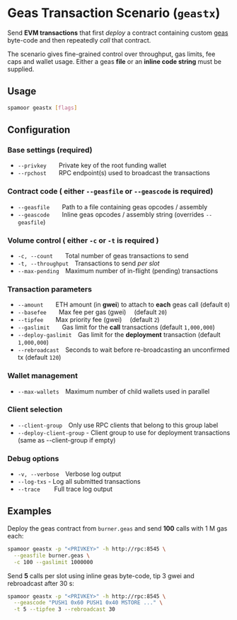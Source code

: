 # Geas Transaction Scenario (`geastx`)

Send **EVM transactions** that first _deploy_ a contract containing custom [geas](https://github.com/fjl/geas) byte-code and then repeatedly _call_ that contract.

The scenario gives fine-grained control over throughput, gas limits, fee caps and wallet usage. Either a geas **file** or an **inline code string** must be supplied.

## Usage

```bash
spamoor geastx [flags]
```

## Configuration

### Base settings (required)
- `--privkey`  Private key of the root funding wallet
- `--rpchost`  RPC endpoint(s) used to broadcast the transactions

### Contract code ( **either** `--geasfile` **or** `--geascode` is required)
- `--geasfile`  Path to a file containing geas opcodes / assembly
- `--geascode`  Inline geas opcodes / assembly string (overrides `--geasfile`)


### Volume control ( **either** `-c` **or** `-t` is required )
- `-c, --count`  Total number of geas transactions to send
- `-t, --throughput` Transactions to send _per slot_
- `--max-pending` Maximum number of in-flight (pending) transactions

### Transaction parameters
- `--amount`  ETH amount (in **gwei**) to attach to **each** geas call (default `0`)
- `--basefee`  Max fee per gas (gwei)   (default `20`)
- `--tipfee`  Max priority fee (gwei)  (default `2`)
- `--gaslimit`  Gas limit for the **call** transactions (default `1,000,000`)
- `--deploy-gaslimit` Gas limit for the **deployment** transaction (default `1,000,000`)
- `--rebroadcast` Seconds to wait before re-broadcasting an unconfirmed tx (default `120`)

### Wallet management
- `--max-wallets` Maximum number of child wallets used in parallel

### Client selection
- `--client-group` Only use RPC clients that belong to this group label
- `--deploy-client-group` - Client group to use for deployment transactions (same as --client-group if empty)

### Debug options
- `-v, --verbose` Verbose log output
- `--log-txs` - Log all submitted transactions
- `--trace`     Full trace log output

## Examples

Deploy the geas contract from `burner.geas` and send **100** calls with 1 M gas each:

```bash
spamoor geastx -p "<PRIVKEY>" -h http://rpc:8545 \
  --geasfile burner.geas \
  -c 100 --gaslimit 1000000
```

Send **5** calls per slot using inline geas byte-code, tip 3 gwei and rebroadcast after 30 s:

```bash
spamoor geastx -p "<PRIVKEY>" -h http://rpc:8545 \
  --geascode "PUSH1 0x60 PUSH1 0x40 MSTORE ..." \
  -t 5 --tipfee 3 --rebroadcast 30
```

